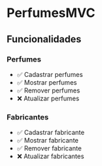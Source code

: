# PerfumesMVC

## Funcionalidades

### Perfumes
- ✅ Cadastrar perfumes
- ✅ Mostrar perfumes
- ✅ Remover perfumes
- ❌ Atualizar perfumes

### Fabricantes
- ✅ Cadastrar fabricante
- ✅ Mostrar fabricante
- ✅ Remover fabricante
- ❌ Atualizar fabricantes
